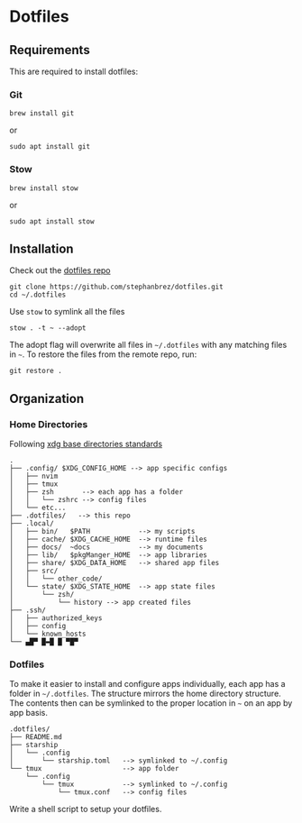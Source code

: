 # Dotfiles

## Requirements

This are required to install dotfiles:

### Git

```
brew install git
```

or

```
sudo apt install git
```

### Stow

```
brew install stow
```

or

```
sudo apt install stow
```

## Installation

Check out the [dotfiles repo](https://github.com/stephanbrez/dotfiles)

```
git clone https://github.com/stephanbrez/dotfiles.git
cd ~/.dotfiles
```

Use `stow` to symlink all the files

```
stow . -t ~ --adopt
```

The adopt flag will overwrite all files in `~/.dotfiles` with any matching files in `~`. To restore the files from the remote repo, run:

```
git restore .
```

## Organization

### Home Directories

Following [xdg base directories standards](https://specifications.freedesktop.org/basedir-spec/basedir-spec-latest.html)

```
.
├── .config/ $XDG_CONFIG_HOME --> app specific configs
│   ├── nvim
│   ├── tmux
│   ├── zsh       --> each app has a folder
│   │   └── zshrc --> config files
│   └── etc...
├── .dotfiles/   --> this repo
├── .local/
│   ├── bin/   $PATH            --> my scripts
│   ├── cache/ $XDG_CACHE_HOME  --> runtime files
│   ├── docs/  ~docs            --> my documents
│   ├── lib/   $pkgManger_HOME  --> app libraries
│   ├── share/ $XDG_DATA_HOME   --> shared app files
│   ├── src/
│   │   └── other_code/
│   └── state/ $XDG_STATE_HOME  --> app state files
│       └── zsh/
│           └── history --> app created files
├── .ssh/
│   ├── authorized_keys
│   ├── config
│   └── known_hosts
└── ▄█▀ █▬█ █ ▀█▀
```

### Dotfiles

To make it easier to install and configure apps individually, each app has a folder in `~/.dotfiles`. The structure mirrors the home directory structure. The contents then can be symlinked to the proper location in `~` on an app by app basis.

```
.dotfiles/
├── README.md
├── starship
│   └── .config
│       └── starship.toml   --> symlinked to ~/.config
└── tmux                    --> app folder
    └── .config
        └── tmux            --> symlinked to ~/.config
            └── tmux.conf   --> config files
```

Write a shell script to setup your dotfiles.

```

```
